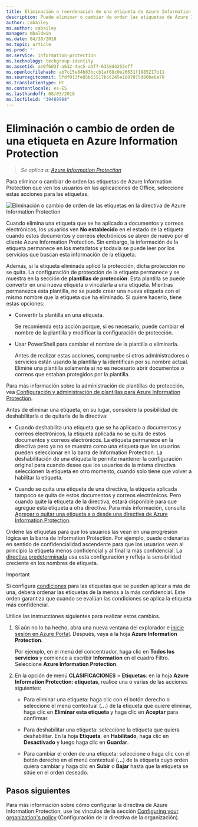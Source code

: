 ```yaml
---
title: Eliminación o reordenación de una etiqueta de Azure Information Protection
description: Puede eliminar o cambiar de orden las etiquetas de Azure Information Protection que ven los usuarios.
author: cabailey
ms.author: cabailey
manager: mbaldwin
ms.date: 04/30/2018
ms.topic: article
ms.prod: ''
ms.service: information-protection
ms.technology: techgroup-identity
ms.assetid: ae0f603f-a632-4ac5-a3f7-6358d4255eff
ms.openlocfilehash: ab7c15e84b83bccb1af08c0e26631f1885217b11
ms.sourcegitcommit: 5fdf013fe05b65517b56245e1807875d80be6e70
ms.translationtype: HT
ms.contentlocale: es-ES
ms.lasthandoff: 08/03/2018
ms.locfileid: "39489988"
---
```

# <a name="how-to-delete-or-reorder-a-label-for-azure-information-protection"></a>Eliminación o cambio de orden de una etiqueta en Azure Information Protection

>*Se aplica a: [Azure Information Protection](https://azure.microsoft.com/pricing/details/information-protection)*

Para eliminar o cambiar de orden las etiquetas de Azure Information Protection que ven los usuarios en las aplicaciones de Office, seleccione estas acciones para las etiquetas.

![Eliminación o cambio de orden de las etiquetas en la directiva de Azure Information Protection](./media/info-protect-contextmenu.png)

Cuando elimina una etiqueta que se ha aplicado a documentos y correos electrónicos, los usuarios ven **No establecido** en el estado de la etiqueta cuando estos documentos y correos electrónicos se abren de nuevo por el cliente Azure Information Protection. Sin embargo, la información de la etiqueta permanece en los metadatos y todavía se puede leer por los servicios que buscan esta información de la etiqueta.

Además, si la etiqueta eliminada aplicó la protección, dicha protección no se quita. La configuración de protección de la etiqueta permanece y se muestra en la sección de **plantillas de protección**. Esta plantilla se puede convertir en una nueva etiqueta o vincularla a una etiqueta. Mientras permanezca esta plantilla, no se puede crear una nueva etiqueta con el mismo nombre que la etiqueta que ha eliminado. Si quiere hacerlo, tiene estas opciones:

- Convertir la plantilla en una etiqueta. 
    
    Se recomienda esta acción porque, si es necesario, puede cambiar el nombre de la plantilla y modificar la configuración de protección.

- Usar PowerShell para cambiar el nombre de la plantilla o eliminarla.
    
    Antes de realizar estas acciones, compruebe si otros administradores o servicios están usando la plantilla y la identifican por su nombre actual. Elimine una plantilla solamente si no es necesario abrir documentos o correos que estaban protegidos por la plantilla.

Para más información sobre la administración de plantillas de protección, vea [Configuración y administración de plantillas para Azure Information Protection](configure-policy-templates.md).

Antes de eliminar una etiqueta, en su lugar, considere la posibilidad de deshabilitarla o de quitarla de la directiva:
    
- Cuando deshabilita una etiqueta que se ha aplicado a documentos y correos electrónicos, la etiqueta aplicada no se quita de estos documentos y correos electrónicos. La etiqueta permanece en la directiva pero ya no se muestra como una etiqueta que los usuarios pueden seleccionar en la barra de Information Protection. La deshabilitación de una etiqueta le permite mantener la configuración original para cuando desee que los usuarios de la misma directiva seleccionen la etiqueta en otro momento, cuando solo tiene que volver a habilitar la etiqueta.

- Cuando se quita una etiqueta de una directiva, la etiqueta aplicada tampoco se quita de estos documentos y correos electrónicos. Pero cuando quite la etiqueta de la directiva, estará disponible para que agregue esta etiqueta a otra directiva. Para más información, consulte [Agregar o quitar una etiqueta a o desde una directiva de Azure Information Protection](configure-policy-add-remove-label.md).

Ordene las etiquetas para que los usuarios las vean en una progresión lógica en la barra de Information Protection. Por ejemplo, puede ordenarlas en sentido de confidencialidad ascendente para que los usuarios vean al principio la etiqueta menos confidencial y al final la más confidencial. La [directiva predeterminada](configure-policy-default.md) usa esta configuración y refleja la sensibilidad creciente en los nombres de etiqueta.

> [!IMPORTANT]
>Si configura [condiciones](configure-policy-classification.md) para las etiquetas que se pueden aplicar a más de una, deberá ordenar las etiquetas de la menos a la más confidencial. Este orden garantiza que cuando se evalúan las condiciones se aplica la etiqueta más confidencial.


Utilice las instrucciones siguientes para realizar estos cambios.

1. Si aún no lo ha hecho, abra una nueva ventana del explorador e [inicie sesión en Azure Portal](configure-policy.md#signing-in-to-the-azure-portal). Después, vaya a la hoja **Azure Information Protection**. 
    
    Por ejemplo, en el menú del concentrador, haga clic en **Todos los servicios** y comience a escribir **Information** en el cuadro Filtro. Seleccione **Azure Information Protection**.

2. En la opción de menú **CLASIFICACIONES** > **Etiquetas**: en la hoja **Azure Information Protection: etiquetas**, realice una o varias de las acciones siguientes: 

    - Para eliminar una etiqueta: haga clic con el botón derecho o seleccione el menú contextual (**...**) de la etiqueta que quiere eliminar, haga clic en **Eliminar esta etiqueta** y haga clic en **Aceptar** para confirmar. 

    - Para deshabilitar una etiqueta: seleccione la etiqueta que quiera deshabilitar. En la hoja **Etiqueta**, en **Habilitado**, haga clic en **Desactivado** y luego haga clic en **Guardar**.

    - Para cambiar el orden de una etiqueta: seleccione o haga clic con el botón derecho en el menú contextual (**...**) de la etiqueta cuyo orden quiera cambiar y haga clic en **Subir** o **Bajar** hasta que la etiqueta se sitúe en el orden deseado.  

## <a name="next-steps"></a>Pasos siguientes

Para más información sobre cómo configurar la directiva de Azure Information Protection, use los vínculos de la sección [Configuring your organization's policy](configure-policy.md#configuring-your-organizations-policy) (Configuración de la directiva de la organización).  


